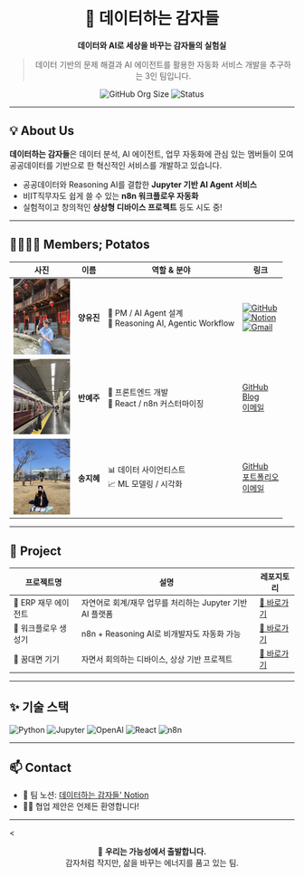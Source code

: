 <div align="center">

# 🥔 데이터하는 감자들

**데이터와 AI로 세상을 바꾸는 감자들의 실험실**  
> 데이터 기반의 문제 해결과 AI 에이전트를 활용한 자동화 서비스 개발을 추구하는 3인 팀입니다.

![GitHub Org Size](https://img.shields.io/badge/Team%20Members-3-6c5ce7?style=flat-square&logo=github&logoColor=white)
![Status](https://img.shields.io/badge/Status-Active-00b894?style=flat-square)

</div>

---

## 💡 About Us

**데이터하는 감자들**은 데이터 분석, AI 에이전트, 업무 자동화에 관심 있는 멤버들이 모여  
공공데이터를 기반으로 한 혁신적인 서비스를 개발하고 있습니다.

- 공공데이터와 Reasoning AI를 결합한 **Jupyter 기반 AI Agent 서비스**
- 비IT직무자도 쉽게 쓸 수 있는 **n8n 워크플로우 자동화**
- 실험적이고 창의적인 **상상형 디바이스 프로젝트** 등도 시도 중!

---

## 👨‍👩‍👧‍👦 Members; Potatos

| 사진 | 이름 | 역할 & 분야 | 링크 |
|------|------|-------------|------|
| <img src="./assets/yujin.jpg" width="100" alt="Yujin" /> | **양유진** | 🎯 PM / AI Agent 설계<br>🧠 Reasoning AI, Agentic Workflow | [![GitHub](https://img.shields.io/badge/GitHub-6c5ce7?style=flat-square&logo=github&logoColor=white)](https://github.com/ryalu)<br>[![Notion](https://img.shields.io/badge/Notion-6c5ce7?style=flat-square&logo=notion&logoColor=white)](https://yujin.dev)<br>[![Gmail](https://img.shields.io/badge/Gmail-6c5ce7?style=flat-square&logo=gmail&logoColor=white)](mailto:yangyj020101@gmail.com) |
| <img src="./assets/yeju.jpg" width="100"/> | **반예주** | 🧩 프론트엔드 개발<br>🎨 React / n8n 커스터마이징 | [GitHub](https://github.com/YeJuBan)<br>[Blog](https://potato1.dev)<br>[이메일](mailto:potato1@example.com) |
| <img src="./assets/jihye.jpg" width="100"/> | **송지혜** | 📊 데이터 사이언티스트<br>📈 ML 모델링 / 시각화 | [GitHub](https://github.com/nisay-ye)<br>[포트폴리오](https://potato2.dev)<br>[이메일](mailto:potato2@example.com) |

---

## 🚀 Project

| 프로젝트명 | 설명 | 레포지토리 |
|------------|------|------------|
| 💸 ERP 재무 에이전트 | 자연어로 회계/재무 업무를 처리하는 Jupyter 기반 AI 플랫폼 | [🔗 바로가기](https://github.com/PotatoDoingData/erp-finance-agent) |
| 🔧 워크플로우 생성기 | n8n + Reasoning AI로 비개발자도 자동화 가능 | [🔗 바로가기](https://github.com/PotatoDoingData/n8n-agent-builder) |
| 🌈 꿈대면 기기 | 자면서 회의하는 디바이스, 상상 기반 프로젝트 | [🔗 바로가기](https://github.com/PotatoDoingData/dream-meeting-device) |

---

## ✨ 기술 스택

![Python](https://img.shields.io/badge/Python-3776AB?style=flat&logo=python&logoColor=white)
![Jupyter](https://img.shields.io/badge/Jupyter-F37626?style=flat&logo=Jupyter&logoColor=white)
![OpenAI](https://img.shields.io/badge/OpenAI-412991?style=flat&logo=openai&logoColor=white)
![React](https://img.shields.io/badge/React-61DAFB?style=flat&logo=react&logoColor=black)
![n8n](https://img.shields.io/badge/n8n-FF6D00?style=flat&logo=n8n&logoColor=white)

---

## 📫 Contact

- 🔗 팀 노션: [데이터하는 감자들' Notion](https://your-notion-link.notion.site)  
- 🙋‍♀️ 협업 제안은 언제든 환영합니다!

---

<<div align="center">
  
🌱 **우리는 가능성에서 출발합니다.**  
감자처럼 작지만, 삶을 바꾸는 에너지를 품고 있는 팀.
</div>
